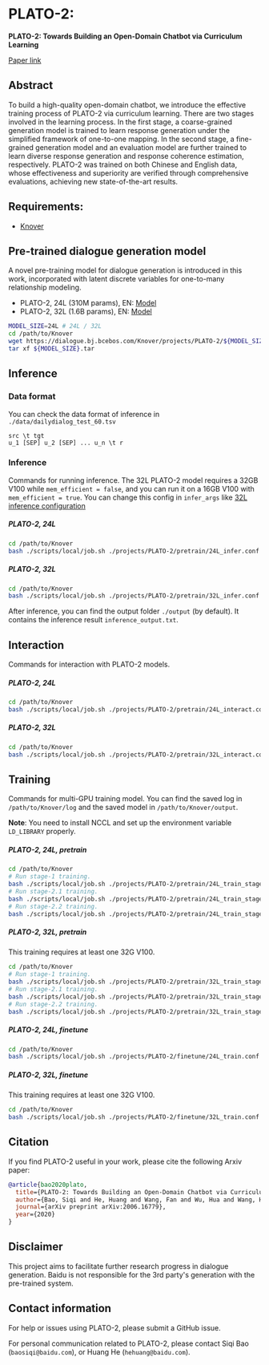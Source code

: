 # PLATO-2: 
**PLATO-2: Towards Building an Open-Domain Chatbot via Curriculum Learning**

[Paper link](https://arxiv.org/abs/2006.16779)

## Abstract
To build a high-quality open-domain chatbot, we introduce the effective training process of PLATO-2 via curriculum learning. There are two stages involved in the learning process. In the first stage, a coarse-grained generation model is trained to learn response generation under the simplified framework of one-to-one mapping. In the second stage, a fine-grained generation model and an evaluation model are further trained to learn diverse response generation and response coherence estimation, respectively. PLATO-2 was trained on both Chinese and English data, whose effectiveness and superiority are verified through comprehensive evaluations, achieving new state-of-the-art results.

## Requirements:
* [Knover](../..)

## Pre-trained dialogue generation model
A novel pre-training model for dialogue generation is introduced in this work, incorporated with latent discrete variables for one-to-many relationship modeling.

* PLATO-2, 24L (310M params), EN: [Model](https://dialogue.bj.bcebos.com/Knover/projects/PLATO-2/24L.tar)
* PLATO-2, 32L (1.6B params), EN: [Model](https://dialogue.bj.bcebos.com/Knover/projects/PLATO-2/32L.tar)

```bash
MODEL_SIZE=24L # 24L / 32L
cd /path/to/Knover
wget https://dialogue.bj.bcebos.com/Knover/projects/PLATO-2/${MODEL_SIZE}.tar
tar xf ${MODEL_SIZE}.tar
```

## Inference

### Data format
You can check the data format of inference in `./data/dailydialog_test_60.tsv`
```
src \t tgt
u_1 [SEP] u_2 [SEP] ... u_n \t r
```

### Inference
Commands for running inference. The 32L PLATO-2 model requires a 32GB V100 while `mem_efficient = false`, and you can run it on a 16GB V100 with `mem_efficient = true`. You can change this config in `infer_args` like [32L inference configuration](pretrain/32L_infer.conf#L27)

##### **PLATO-2, 24L**

```bash
cd /path/to/Knover
bash ./scripts/local/job.sh ./projects/PLATO-2/pretrain/24L_infer.conf
```

##### **PLATO-2, 32L**
```bash
cd /path/to/Knover
bash ./scripts/local/job.sh ./projects/PLATO-2/pretrain/32L_infer.conf
```

After inference, you can find the output folder `./output` (by default). It contains the inference result `inference_output.txt`.

## Interaction
Commands for interaction with PLATO-2 models.

##### **PLATO-2, 24L**

```bash
cd /path/to/Knover
bash ./scripts/local/job.sh ./projects/PLATO-2/pretrain/24L_interact.conf
```

##### **PLATO-2, 32L**

```bash
cd /path/to/Knover
bash ./scripts/local/job.sh ./projects/PLATO-2/pretrain/32L_interact.conf
```

## Training
Commands for multi-GPU training model. You can find the saved log in `/path/to/Knover/log` and the saved model in `/path/to/Knover/output`.

**Note**: You need to install NCCL and set up the environment variable `LD_LIBRARY` properly.

##### **PLATO-2, 24L, pretrain**

```bash
cd /path/to/Knover
# Run stage-1 training.
bash ./scripts/local/job.sh ./projects/PLATO-2/pretrain/24L_train_stage-1.conf
# Run stage-2.1 training.
bash ./scripts/local/job.sh ./projects/PLATO-2/pretrain/24L_train_stage-2.1.conf
# Run stage-2.2 training.
bash ./scripts/local/job.sh ./projects/PLATO-2/pretrain/24L_train_stage-2.2.conf
```

##### **PLATO-2, 32L, pretrain**

This training requires at least one 32G V100.

```bash
cd /path/to/Knover
# Run stage-1 training.
bash ./scripts/local/job.sh ./projects/PLATO-2/pretrain/32L_train_stage-1.conf
# Run stage-2.1 training.
bash ./scripts/local/job.sh ./projects/PLATO-2/pretrain/32L_train_stage-2.1.conf
# Run stage-2.2 training.
bash ./scripts/local/job.sh ./projects/PLATO-2/pretrain/32L_train_stage-2.2.conf
```

##### **PLATO-2, 24L, finetune**

```bash
cd /path/to/Knover
bash ./scripts/local/job.sh ./projects/PLATO-2/finetune/24L_train.conf
```

##### **PLATO-2, 32L, finetune**

This training requires at least one 32G V100.
```bash
cd /path/to/Knover
bash ./scripts/local/job.sh ./projects/PLATO-2/finetune/32L_train.conf
```

## Citation
If you find PLATO-2 useful in your work, please cite the following Arxiv paper:
```bibtex
@article{bao2020plato,
  title={PLATO-2: Towards Building an Open-Domain Chatbot via Curriculum Learning},
  author={Bao, Siqi and He, Huang and Wang, Fan and Wu, Hua and Wang, Haifeng and Wu, Wenquan and Guo, Zhen and Liu, Zhibin and Xu, Xinchao},
  journal={arXiv preprint arXiv:2006.16779},
  year={2020}
}
```

## Disclaimer
This project aims to facilitate further research progress in dialogue generation. Baidu is not responsible for the 3rd party's generation with the pre-trained system.

## Contact information
For help or issues using PLATO-2, please submit a GitHub issue.

For personal communication related to PLATO-2, please contact Siqi Bao (`baosiqi@baidu.com`), or Huang He (`hehuang@baidu.com`).
